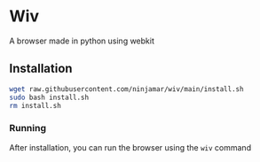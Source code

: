 # Wiv
A browser made in python using webkit

## Installation
```bash
wget raw.githubusercontent.com/ninjamar/wiv/main/install.sh
sudo bash install.sh
rm install.sh
```
### Running
After installation, you can run the browser using the ```wiv``` command
